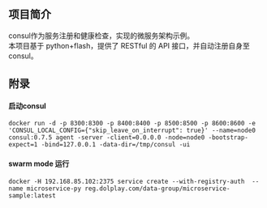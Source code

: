 ## 项目简介
consul作为服务注册和健康检查，实现的微服务架构示例。  
本项目基于 python+flash，提供了 RESTful 的 API 接口，并自动注册自身至consul。

## 附录
#### 启动consul
```
docker run -d -p 8300:8300 -p 8400:8400 -p 8500:8500 -p 8600:8600 -e 'CONSUL_LOCAL_CONFIG={"skip_leave_on_interrupt": true}' --name=node0 consul:0.7.5 agent -server -client=0.0.0.0 -node=node0 -bootstrap-expect=1 -bind=127.0.0.1 -data-dir=/tmp/consul -ui
```

#### swarm mode 运行
```
docker -H 192.168.85.102:2375 service create --with-registry-auth  --name microservice-py reg.dolplay.com/data-group/microservice-sample:latest
```
